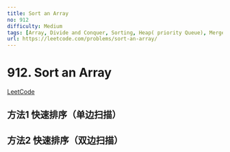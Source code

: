```yaml
---
title: Sort an Array
no: 912
difficulty: Medium
tags: [Array, Divide and Conquer, Sorting, Heap( priority Queue), Merge Sort, Bucket Sort, Radix Sort, Counting Sort]
url: https://leetcode.com/problems/sort-an-array/
---
```


# 912. Sort an Array

[LeetCode](https://leetcode.com/problems/sort-an-array/)

## 方法1 快速排序（单边扫描）

## 方法2 快速排序（双边扫描）